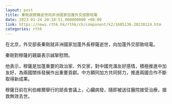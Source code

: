```yaml
---
layout: post
title: 秦剛就穆薩逝世向非洲國家加蓬外交部致唁電
date: 2023-01-24 20:18:51.000000000 +08:00
link: https://news.rthk.hk/rthk/ch/component/k2/1685136-20230124.htm
categories: rthk
---
```


在北京，外交部長秦剛就非洲國家加蓬外長穆薩逝世，向加蓬外交部致唁電。

秦剛對穆薩的親屬表示誠摯慰問。

他表示，穆薩是加蓬重要的政治家、外交家，對中國充滿友好感情，積極推進中加友好，為兩國關係發展作出重要貢獻。中方願同加方共同努力，推進兩國合作不斷取得新成果。

穆薩日前在利伯維爾舉行的部長會議上，心臟病發，隨即被送往醫院接受治療，搶救無效去世。
